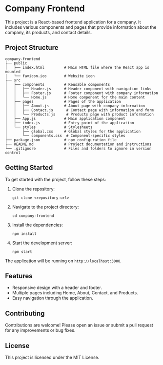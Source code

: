 # Company Frontend

This project is a React-based frontend application for a company. It includes various components and pages that provide information about the company, its products, and contact details.

## Project Structure

```
company-frontend
├── public
│   ├── index.html         # Main HTML file where the React app is mounted
│   └── favicon.ico        # Website icon
├── src
│   ├── components         # Reusable components
│   │   ├── Header.js      # Header component with navigation links
│   │   ├── Footer.js      # Footer component with company information
│   │   └── Home.js        # Home component for the main content
│   ├── pages              # Pages of the application
│   │   ├── About.js       # About page with company information
│   │   ├── Contact.js      # Contact page with information and form
│   │   └── Products.js     # Products page with product information
│   ├── App.js             # Main application component
│   ├── index.js           # Entry point of the application
│   └── styles             # Stylesheets
│       ├── global.css     # Global styles for the application
│       └── components.css  # Component-specific styles
├── package.json           # npm configuration file
├── README.md              # Project documentation and instructions
└── .gitignore             # Files and folders to ignore in version control
```

## Getting Started

To get started with the project, follow these steps:

1. Clone the repository:
   ```
   git clone <repository-url>
   ```

2. Navigate to the project directory:
   ```
   cd company-frontend
   ```

3. Install the dependencies:
   ```
   npm install
   ```

4. Start the development server:
   ```
   npm start
   ```

The application will be running on `http://localhost:3000`.

## Features

- Responsive design with a header and footer.
- Multiple pages including Home, About, Contact, and Products.
- Easy navigation through the application.

## Contributing

Contributions are welcome! Please open an issue or submit a pull request for any improvements or bug fixes.

## License

This project is licensed under the MIT License.